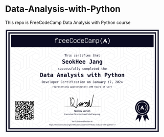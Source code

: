 # Data-Analysis-with-Python   


This repo is FreeCodeCamp Data Analysis with Python course







![img](img/fcc-data-analysis-certification.png)